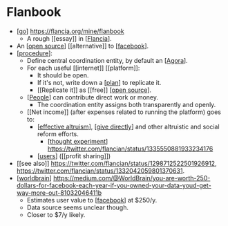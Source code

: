 # Flanbook

- [[go]] https://flancia.org/mine/flanbook
  - A rough [[essay]] in [[Flancia]].
- An [[open source]] [[alternative]] to [[facebook]].
- [[procedure]]:
  - Define central coordination entity, by default an [[Agora]].
  - For each useful [[internet]] [[platform]]:
     - It should be open.
     - If it's not, write down a [[plan]] to replicate it.
     - [[Replicate it]] as [[free]] [[open source]].
  - [[People]] can contribute direct work or money. 
    - The coordination entity assigns both transparently and openly.
  - [[Net income]] (after expenses related to running the platform) goes to:
    - [[effective altruism]], [[give directly]] and other altruistic and social reform efforts.
      - [[thought experiment]] https://twitter.com/flancian/status/1335550881933234176
    - [[users]] ([[profit sharing]])
- [[see also]] https://twitter.com/flancian/status/1298712522501926912, https://twitter.com/flancian/status/1332042059801370631.
- [[worldbrain]] https://medium.com/@WorldBrain/you-are-worth-250-dollars-for-facebook-each-year-if-you-owned-your-data-youd-get-way-more-out-81032046411b
  - Estimates user value to [[facebook]] at $250/y.
  - Data source seems unclear though.
  - Closer to $7/y likely.


[//begin]: # "Autogenerated link references for markdown compatibility"
[go]: go "Go"
[Flancia]: flancia "Flancia"
[open source]: open-source "Open Source"
[facebook]: facebook "Facebook"
[procedure]: procedure "Procedure"
[Agora]: agora "Agora"
[plan]: plan "Plan"
[People]: people "People"
[effective altruism]: effective-altruism "Effective Altruism"
[give directly]: give-directly "Give Directly"
[thought experiment]: thought-experiment "Thought Experiment"
[users]: users "Users"
[worldbrain]: worldbrain "Worldbrain"
[//end]: # "Autogenerated link references"
